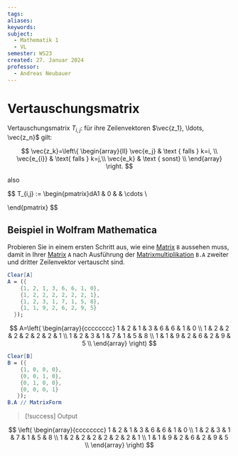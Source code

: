```yaml
---
tags: 
aliases: 
keywords: 
subject:
  - Mathematik 1
  - VL
semester: WS23
created: 27. Januar 2024
professor:
  - Andreas Neubauer
---
```

 

# Vertauschungsmatrix

Vertauschungsmatrix $T_{i, j}$: für ihre Zeilenvektoren $\vec{z_1}, \ldots, \vec{z_n}$ gilt:

$$
\vec{z_k}=\left\{
\begin{array}{ll}
\vec{e_j} & \text { falls } k=i, \\
\vec{e_{i}} & \text{ falls } k=j,\\
\vec{e_k} & \text { sonst} \\
\end{array} \right.
$$

also

$$
T_{i,j} := \begin{pmatrix}dA1 & 0 &  & \cdots \\

\end{pmatrix}
$$

## Beispiel in Wolfram Mathematica

Probieren Sie in einem ersten Schritt aus, wie eine [Matrix](Matrix.md) `B` aussehen muss, damit in Ihrer [Matrix](Matrix.md) `A` nach Ausführung der [Matrixmultiplikation](Matrixmultiplikation.md) `B.A` zweiter und dritter Zeilenvektor vertauscht sind.

``` mathematica
Clear[A]
A = ({
    {1, 2, 1, 3, 6, 6, 1, 0},
    {1, 2, 2, 2, 2, 2, 2, 1},
    {1, 2, 3, 1, 7, 1, 5, 8},
    {1, 1, 9, 2, 6, 2, 9, 5}
  });
```

$$
A=\left(
\begin{array}{cccccccc}
 1 & 2 & 1 & 3 & 6 & 6 & 1 & 0 \\
 1 & 2 & 2 & 2 & 2 & 2 & 2 & 1 \\
 1 & 2 & 3 & 1 & 7 & 1 & 5 & 8 \\
 1 & 1 & 9 & 2 & 6 & 2 & 9 & 5 \\
\end{array}
\right)
$$

```mathematica
Clear[B]
B = ({
    {1, 0, 0, 0},
    {0, 0, 1, 0},
    {0, 1, 0, 0},
    {0, 0, 0, 1}
   });
B.A // MatrixForm
```

> [!success] Output

$$
\left(
\begin{array}{cccccccc}
 1 & 2 & 1 & 3 & 6 & 6 & 1 & 0 \\
 1 & 2 & 3 & 1 & 7 & 1 & 5 & 8 \\
 1 & 2 & 2 & 2 & 2 & 2 & 2 & 1 \\
 1 & 1 & 9 & 2 & 6 & 2 & 9 & 5 \\
\end{array}
\right)
$$